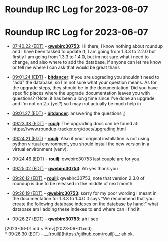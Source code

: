 # Roundup IRC Log for 2023-06-07 #
# Roundup IRC Log for 2023-06-07
* <a href="#07:40.22" id="07:40.22">07:40.22 (EDT)</a> - __[qwebirc30753](https://github.com/qwebirc30753)__: Hi there, I know nothing about roundup and I have been tasked to update it, I am going from 1.3.3 to 2.2.0 but firstly I am going from 1.3.3 to 1.4.0, but im not sure what i need to change, and also where to add the database, if anyone can let me know or tell me where I can ask that would be great thans

* <a href="#09:01.24" id="09:01.24">09:01.24 (EDT)</a> - __[bitdancer](https://github.com/bitdancer)__: If you are upgrading you shouldn't need to "add" the database, so I'm not sure what your question means.  As for the upgrade steps, they should be in the documentation.  Did you have specific places where the upgrade documentation leaves you with questions?  (Note: it has been a long time since I've done an upgrade, and I'm not on 2.x (yet?) so I may not actually be much help in
* <a href="#09:01.27" id="09:01.27">09:01.27 (EDT)</a> - __[bitdancer](https://github.com/bitdancer)__: answering the questions ;)

* <a href="#09:23.38" id="09:23.38">09:23.38 (EDT)</a> - __[rouilj](https://github.com/rouilj)__: The upgrading docs can be found at: <https://www.roundup-tracker.org/docs/upgrading.html>
* <a href="#09:24.21" id="09:24.21">09:24.21 (EDT)</a> - __[rouilj](https://github.com/rouilj)__: Also if your original installation is not using python virtual environment, you should install the new version in a virtual environment (venv).

* <a href="#09:24.46" id="09:24.46">09:24.46 (EDT)</a> - __[rouilj](https://github.com/rouilj)__: qwebirc30753 last couple are for you.
* <a href="#09:25.02" id="09:25.02">09:25.02 (EDT)</a> - __[qwebirc30753](https://github.com/qwebirc30753)__: Ah yes thank you

* <a href="#09:26.12" id="09:26.12">09:26.12 (EDT)</a> - __[rouilj](https://github.com/rouilj)__: qwebirc30753, note that version 2.3.0 of roundup is due to be released in the middle of next month.
* <a href="#09:26.19" id="09:26.19">09:26.19 (EDT)</a> - __[qwebirc30753](https://github.com/qwebirc30753)__: sorry for my poor wording I meant in the documentation for 1.3.3 to 1.4.0 it says  "We recommend that you create the following database indexes on the database by hand:" what database am I adding these indexes to and where can I find it
* <a href="#09:26.27" id="09:26.27">09:26.27 (EDT)</a> - __[qwebirc30753](https://github.com/qwebirc30753)__: ah i see

<div class="inpage-footer">
[2023-06-01.md < Prev](2023-06-01.md)
</div>
* <a href="#09:26.30" id="09:26.30">09:26.30 (EDT)</a> - __[rouilj](https://github.com/rouilj)__: ah ok.
